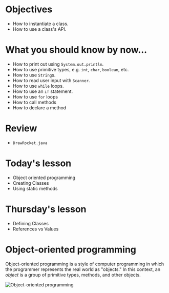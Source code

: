 # Objectives
- How to instantiate a class.
- How to use a class's API.

# What you should know by now...
- How to print out using `System.out.println`.
- How to use primitive types, e.g. `int`, `char`, `boolean`, etc. 
- How to use `String`s.
- How to read user input with `Scanner`.
- How to use `while` loops.
- How to use an `if` statement.
- How to use `for` loops
- How to call methods
- How to declare a method

# Review
- `DrawRocket.java`

# Today's lesson
- Object oriented programming
- Creating Classes
- Using static methods

# Thursday's lesson
- Defining Classes
- References vs Values

# Object-oriented programming
Object-oriented programming is a style of computer programming in which the programmer represents the real world as "objects." In this context, an *object* is a group of primitive types, methods, and other objects.

![Object-oriented programming](https://github.com/accesscode-2-1/unit-0/blob/master/images/oop.jpg)
